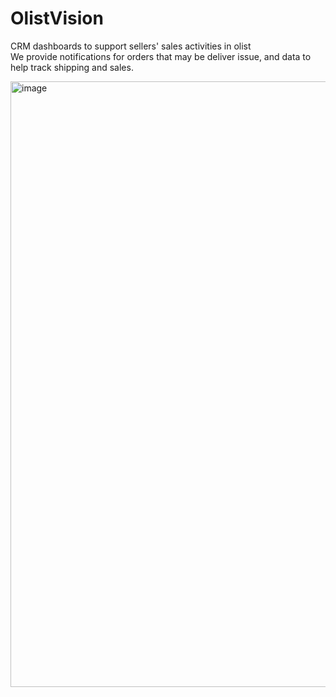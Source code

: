 # OlistVision

CRM dashboards to support sellers' sales activities in olist <br>
We provide notifications for orders that may be deliver issue, and data to help track shipping and sales.

<img width="969" alt="image" src="https://github.com/sonewn/OlistVision/assets/89831708/4edd39f9-98b5-417b-b2f3-c5c6cbda403e">
